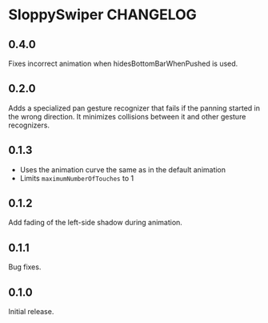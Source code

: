 # SloppySwiper CHANGELOG

## 0.4.0

Fixes incorrect animation when hidesBottomBarWhenPushed is used.

## 0.2.0

Adds a specialized pan gesture recognizer that fails if the panning started in the wrong direction. It minimizes collisions between it and other gesture recognizers.

## 0.1.3

* Uses the animation curve the same as in the default animation
* Limits `maximumNumberOfTouches` to 1

## 0.1.2

Add fading of the left-side shadow during animation.

## 0.1.1

Bug fixes.

## 0.1.0

Initial release.
